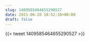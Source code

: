 ```yaml
---
slug: 1409585464655290527
date: 2021-06-28 18:52:18+00:00
draft: false
---
```


{{< tweet 1409585464655290527 >}}
